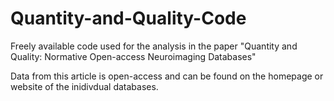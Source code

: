 # Quantity-and-Quality-Code
Freely available code used for the analysis in the paper "Quantity and Quality: Normative Open-access Neuroimaging Databases"

Data from this article is open-access and can be found on the homepage or website of the inidivdual databases.

